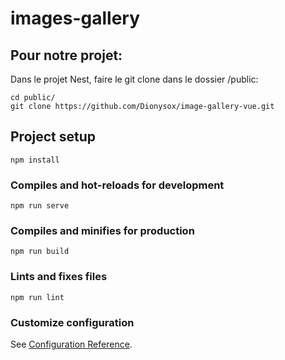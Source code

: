# images-gallery
## Pour notre projet:

Dans le projet Nest, faire le git clone dans le dossier /public:
```
cd public/
git clone https://github.com/Dionysox/image-gallery-vue.git
```

## Project setup
```
npm install
```

### Compiles and hot-reloads for development
```
npm run serve
```

### Compiles and minifies for production
```
npm run build
```

### Lints and fixes files
```
npm run lint
```

### Customize configuration
See [Configuration Reference](https://cli.vuejs.org/config/).
